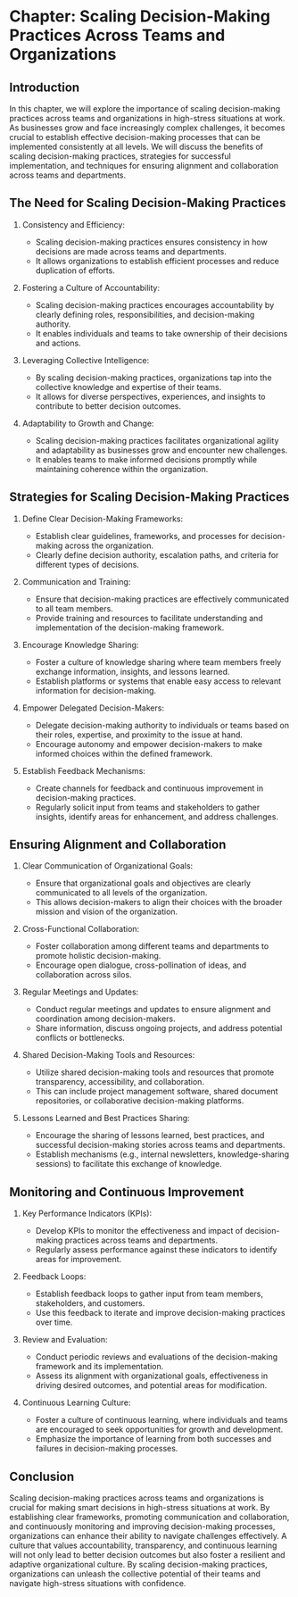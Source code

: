 Chapter: Scaling Decision-Making Practices Across Teams and Organizations
=========================================================================

Introduction
------------

In this chapter, we will explore the importance of scaling decision-making practices across teams and organizations in high-stress situations at work. As businesses grow and face increasingly complex challenges, it becomes crucial to establish effective decision-making processes that can be implemented consistently at all levels. We will discuss the benefits of scaling decision-making practices, strategies for successful implementation, and techniques for ensuring alignment and collaboration across teams and departments.

The Need for Scaling Decision-Making Practices
----------------------------------------------

1. Consistency and Efficiency:

   * Scaling decision-making practices ensures consistency in how decisions are made across teams and departments.
   * It allows organizations to establish efficient processes and reduce duplication of efforts.
2. Fostering a Culture of Accountability:

   * Scaling decision-making practices encourages accountability by clearly defining roles, responsibilities, and decision-making authority.
   * It enables individuals and teams to take ownership of their decisions and actions.
3. Leveraging Collective Intelligence:

   * By scaling decision-making practices, organizations tap into the collective knowledge and expertise of their teams.
   * It allows for diverse perspectives, experiences, and insights to contribute to better decision outcomes.
4. Adaptability to Growth and Change:

   * Scaling decision-making practices facilitates organizational agility and adaptability as businesses grow and encounter new challenges.
   * It enables teams to make informed decisions promptly while maintaining coherence within the organization.

Strategies for Scaling Decision-Making Practices
------------------------------------------------

1. Define Clear Decision-Making Frameworks:

   * Establish clear guidelines, frameworks, and processes for decision-making across the organization.
   * Clearly define decision authority, escalation paths, and criteria for different types of decisions.
2. Communication and Training:

   * Ensure that decision-making practices are effectively communicated to all team members.
   * Provide training and resources to facilitate understanding and implementation of the decision-making framework.
3. Encourage Knowledge Sharing:

   * Foster a culture of knowledge sharing where team members freely exchange information, insights, and lessons learned.
   * Establish platforms or systems that enable easy access to relevant information for decision-making.
4. Empower Delegated Decision-Makers:

   * Delegate decision-making authority to individuals or teams based on their roles, expertise, and proximity to the issue at hand.
   * Encourage autonomy and empower decision-makers to make informed choices within the defined framework.
5. Establish Feedback Mechanisms:

   * Create channels for feedback and continuous improvement in decision-making practices.
   * Regularly solicit input from teams and stakeholders to gather insights, identify areas for enhancement, and address challenges.

Ensuring Alignment and Collaboration
------------------------------------

1. Clear Communication of Organizational Goals:

   * Ensure that organizational goals and objectives are clearly communicated to all levels of the organization.
   * This allows decision-makers to align their choices with the broader mission and vision of the organization.
2. Cross-Functional Collaboration:

   * Foster collaboration among different teams and departments to promote holistic decision-making.
   * Encourage open dialogue, cross-pollination of ideas, and collaboration across silos.
3. Regular Meetings and Updates:

   * Conduct regular meetings and updates to ensure alignment and coordination among decision-makers.
   * Share information, discuss ongoing projects, and address potential conflicts or bottlenecks.
4. Shared Decision-Making Tools and Resources:

   * Utilize shared decision-making tools and resources that promote transparency, accessibility, and collaboration.
   * This can include project management software, shared document repositories, or collaborative decision-making platforms.
5. Lessons Learned and Best Practices Sharing:

   * Encourage the sharing of lessons learned, best practices, and successful decision-making stories across teams and departments.
   * Establish mechanisms (e.g., internal newsletters, knowledge-sharing sessions) to facilitate this exchange of knowledge.

Monitoring and Continuous Improvement
-------------------------------------

1. Key Performance Indicators (KPIs):

   * Develop KPIs to monitor the effectiveness and impact of decision-making practices across teams and departments.
   * Regularly assess performance against these indicators to identify areas for improvement.
2. Feedback Loops:

   * Establish feedback loops to gather input from team members, stakeholders, and customers.
   * Use this feedback to iterate and improve decision-making practices over time.
3. Review and Evaluation:

   * Conduct periodic reviews and evaluations of the decision-making framework and its implementation.
   * Assess its alignment with organizational goals, effectiveness in driving desired outcomes, and potential areas for modification.
4. Continuous Learning Culture:

   * Foster a culture of continuous learning, where individuals and teams are encouraged to seek opportunities for growth and development.
   * Emphasize the importance of learning from both successes and failures in decision-making processes.

Conclusion
----------

Scaling decision-making practices across teams and organizations is crucial for making smart decisions in high-stress situations at work. By establishing clear frameworks, promoting communication and collaboration, and continuously monitoring and improving decision-making processes, organizations can enhance their ability to navigate challenges effectively. A culture that values accountability, transparency, and continuous learning will not only lead to better decision outcomes but also foster a resilient and adaptive organizational culture. By scaling decision-making practices, organizations can unleash the collective potential of their teams and navigate high-stress situations with confidence.
